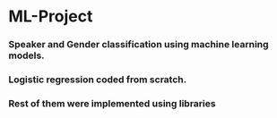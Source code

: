 # ML-Project
### Speaker and Gender classification using machine learning models. 
### Logistic regression coded from scratch. 
### Rest of them were implemented using libraries
